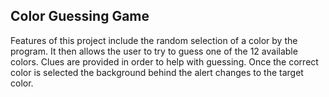 ## Color Guessing Game

Features of this project include the random selection of a color by the program. It then allows the user to try to guess one of the 12 available colors. Clues are provided in order to help with guessing. Once the correct color is selected the background behind the alert changes to the target color. 